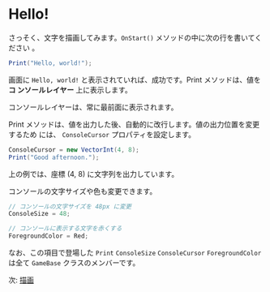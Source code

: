 # Hello!

さっそく、文字を描画してみます。`OnStart()` メソッドの中に次の行を書いてください
。

```cs
Print("Hello, world!");
```

画面に `Hello, world!` と表示されていれば、成功です。Print メソッドは、値を **コ
ンソールレイヤー** 上に表示します。

コンソールレイヤーは、常に最前面に表示されます。

Print メソッドは、値を出力した後、自動的に改行します。値の出力位置を変更するため
には、 `ConsoleCursor` プロパティを設定します。

```cs
ConsoleCursor = new VectorInt(4, 8);
Print("Good afternoon.");
```

上の例では、座標 (4, 8) に文字列を出力しています。

コンソールの文字サイズや色も変更できます。

```cs
// コンソールの文字サイズを 48px に変更
ConsoleSize = 48;

// コンソールに表示する文字を赤くする
ForegroundColor = Red;
```

なお、この項目で登場した `Print` `ConsoleSize` `ConsoleCursor` `ForegroundColor`
は全て `GameBase` クラスのメンバーです。

次: [描画](drawing.md)

